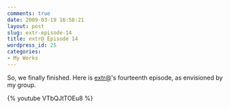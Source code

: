```yaml
---
comments: true
date: 2009-03-19 16:58:21
layout: post
slug: extr-episode-14
title: extr@ Episode 14
wordpress_id: 25
categories:
- My Works
---
```


So, we finally finished. Here is [extr@](http://en.wikipedia.org/wiki/Extr@)'s fourteenth episode, as envisioned by my group.

{% youtube VTbQJtTOEu8 %}
